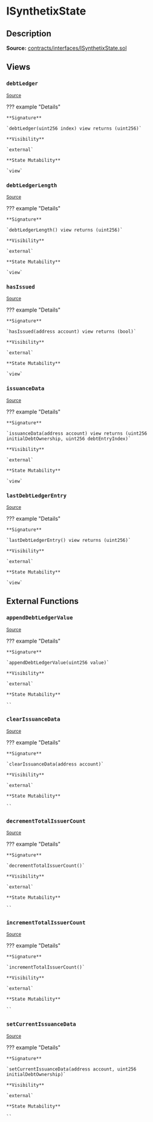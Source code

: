 # ISynthetixState

## Description

**Source:** [contracts/interfaces/ISynthetixState.sol](https://github.com/Synthetixio/synthetix/tree/v2.84.0-alpha/contracts/interfaces/ISynthetixState.sol)

## Views

### `debtLedger`

<sub>[Source](https://github.com/Synthetixio/synthetix/tree/v2.84.0-alpha/contracts/interfaces/ISynthetixState.sol#L6)</sub>

??? example "Details"

    **Signature**

    `debtLedger(uint256 index) view returns (uint256)`

    **Visibility**

    `external`

    **State Mutability**

    `view`

### `debtLedgerLength`

<sub>[Source](https://github.com/Synthetixio/synthetix/tree/v2.84.0-alpha/contracts/interfaces/ISynthetixState.sol#L10)</sub>

??? example "Details"

    **Signature**

    `debtLedgerLength() view returns (uint256)`

    **Visibility**

    `external`

    **State Mutability**

    `view`

### `hasIssued`

<sub>[Source](https://github.com/Synthetixio/synthetix/tree/v2.84.0-alpha/contracts/interfaces/ISynthetixState.sol#L12)</sub>

??? example "Details"

    **Signature**

    `hasIssued(address account) view returns (bool)`

    **Visibility**

    `external`

    **State Mutability**

    `view`

### `issuanceData`

<sub>[Source](https://github.com/Synthetixio/synthetix/tree/v2.84.0-alpha/contracts/interfaces/ISynthetixState.sol#L8)</sub>

??? example "Details"

    **Signature**

    `issuanceData(address account) view returns (uint256 initialDebtOwnership, uint256 debtEntryIndex)`

    **Visibility**

    `external`

    **State Mutability**

    `view`

### `lastDebtLedgerEntry`

<sub>[Source](https://github.com/Synthetixio/synthetix/tree/v2.84.0-alpha/contracts/interfaces/ISynthetixState.sol#L14)</sub>

??? example "Details"

    **Signature**

    `lastDebtLedgerEntry() view returns (uint256)`

    **Visibility**

    `external`

    **State Mutability**

    `view`

## External Functions

### `appendDebtLedgerValue`

<sub>[Source](https://github.com/Synthetixio/synthetix/tree/v2.84.0-alpha/contracts/interfaces/ISynthetixState.sol#L23)</sub>

??? example "Details"

    **Signature**

    `appendDebtLedgerValue(uint256 value)`

    **Visibility**

    `external`

    **State Mutability**

    ``

### `clearIssuanceData`

<sub>[Source](https://github.com/Synthetixio/synthetix/tree/v2.84.0-alpha/contracts/interfaces/ISynthetixState.sol#L25)</sub>

??? example "Details"

    **Signature**

    `clearIssuanceData(address account)`

    **Visibility**

    `external`

    **State Mutability**

    ``

### `decrementTotalIssuerCount`

<sub>[Source](https://github.com/Synthetixio/synthetix/tree/v2.84.0-alpha/contracts/interfaces/ISynthetixState.sol#L19)</sub>

??? example "Details"

    **Signature**

    `decrementTotalIssuerCount()`

    **Visibility**

    `external`

    **State Mutability**

    ``

### `incrementTotalIssuerCount`

<sub>[Source](https://github.com/Synthetixio/synthetix/tree/v2.84.0-alpha/contracts/interfaces/ISynthetixState.sol#L17)</sub>

??? example "Details"

    **Signature**

    `incrementTotalIssuerCount()`

    **Visibility**

    `external`

    **State Mutability**

    ``

### `setCurrentIssuanceData`

<sub>[Source](https://github.com/Synthetixio/synthetix/tree/v2.84.0-alpha/contracts/interfaces/ISynthetixState.sol#L21)</sub>

??? example "Details"

    **Signature**

    `setCurrentIssuanceData(address account, uint256 initialDebtOwnership)`

    **Visibility**

    `external`

    **State Mutability**

    ``
